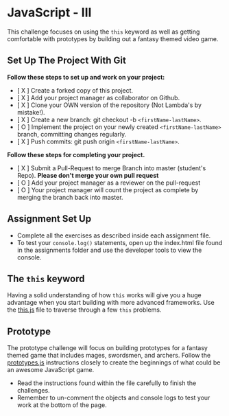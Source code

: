 # JavaScript - III

This challenge focuses on using the `this` keyword as well as getting comfortable with prototypes by building out a fantasy themed video game.

## Set Up The Project With Git

**Follow these steps to set up and work on your project:**

* [ X ] Create a forked copy of this project.
* [ X ] Add your project manager as collaborator on Github.
* [ X ] Clone your OWN version of the repository (Not Lambda's by mistake!).
* [ X ] Create a new branch: git checkout -b `<firstName-lastName>`.
* [ O ] Implement the project on your newly created `<firstName-lastName>` branch, committing changes regularly.
* [ X ] Push commits: git push origin `<firstName-lastName>`.

**Follow these steps for completing your project.**

* [ X ] Submit a Pull-Request to merge <firstName-lastName> Branch into master (student's  Repo). **Please don't merge your own pull request**
* [ O ] Add your project manager as a reviewer on the pull-request
* [ O ] Your project manager will count the project as complete by merging the branch back into master.

## Assignment Set Up

* Complete all the exercises as described inside each assignment file.
* To test your `console.log()` statements, open up the index.html file found in the assignments folder and use the developer tools to view the console.  

## The `this` keyword

Having a solid understanding of how `this` works will give you a huge advantage when you start building with more advanced frameworks. Use the [this.js](assignments/this.js) file to traverse through a few `this` problems.

## Prototype

The prototype challenge will focus on building prototypes for a fantasy themed game that includes mages, swordsmen, and archers.  Follow the [prototypes.js](assignments/this.js) instructions closely to create the beginnings of what could be an awesome JavaScript game.

* Read the instructions found within the file carefully to finish the challenges. 
* Remember to un-comment the objects and console logs to test your work at the bottom of the page.
